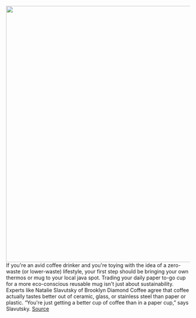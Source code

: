 <img src='https://cdn.vox-cdn.com/thumbor/cNjN3T7efFou5xhjGfxtVDNO2Go=/0x0:1097x730/1200x800/filters:focal(462x278:636x452)/cdn.vox-cdn.com/uploads/chorus_image/image/66358990/001.0.jpg' width='700px' /><br/>
If you're an avid coffee drinker and you're toying with the idea of a zero-waste (or lower-waste) lifestyle, your first step should be bringing your own thermos or mug to your local java spot. Trading your daily paper to-go cup for a more eco-conscious reusable mug isn't just about sustainability. Experts like Natalie Slavutsky of Brooklyn Diamond Coffee agree that coffee actually tastes better out of ceramic, glass, or stainless steel than paper or plastic. “You're just getting a better cup of coffee than in a paper cup,” says Slavutsky.
<a href='https://www.theverge.com/2020/2/23/21146096/best-travel-mugs-coffee-strategist-glass-ceramic-steel'> Source <a/>